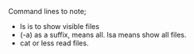 Command lines to note;
- ls is to show visible files
- (-a) as a suffix, means all. lsa means show all files.
- cat or less read files.